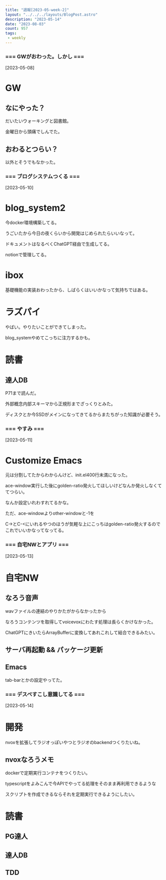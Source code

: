 ```yaml
---
title: "週報[2023-05-week-2]"
layout: "../../../layouts/BlogPost.astro"
description: "2023-05-14"
date: "2023-08-03"
count: 957
tags:
 - weekly
---
```





### === GWがおわった。しかし ===

[2023-05-08]

# GW

## なにやった？

だいたいウォーキングと図書館。

金曜日から頭痛でしんでた。

## おわるとつらい？

以外とそうでもなかった。 


### === ブログシステムつくる ===

[2023-05-10]

# blog_system2

今docker環境構築してる。

うごいたから今日の夜くらいから開発はじめられたらいいなって。

ドキュメントはなるべくChatGPT経由で生成してる。

notionで管理してる。

# ibox

基礎機能の実装おわったから、しばらくはいいかなって気持ちではある。

# ラズパイ

やばい。やりたいことができてしまった。

blog_systemやめてこっちに注力するかも。

# 読書

## 達人DB

P71まで読んだ。

外部概念内部スキーマから正規形までざっくりとみた。

ディスクとか今SSDがメインになってきてるからまたちがった知識が必要そう。


### === やすみ ===

[2023-05-11]

# Customize Emacs

元は分割してたからわからんけど、init.el400行未満になった。

ace-window実行した後にgolden-ratio発火してほしいけどなんか発火しなくててつらい。

なんか設定いれわすれてるかな。

ただ、ace-windowよりother-windowと-1を

C->とC-<にいれるやつのほうが気軽な上にこっちはgolden-ratio発火するのでこれでいいかなってなってる。


### === 自宅NWとアプリ ===

[2023-05-13]

# 自宅NW

## なろう音声

wavファイルの連結のやりかたがからなかったから

なろうコンテンツを取得してvoicevoxにわたす処理は長らくかけなかった。

ChatGPTにきいたらArrayBufferに変換してあれこれして結合できるみたい。

## サーバ再起動 && パッケージ更新

## Emacs

tab-barとかの設定やってた。


### === デスペすこし意識してる ===

[2023-05-14]

# 開発

nvoxを拡張してラジオっぽいやつとラジオのbackendつくりたいね。

## nvoxなろうメモ

dockerで定期実行コンテナをつくりたい。

typescriptをよみこんで今APIでやってる処理をそのまま再利用できるような

スクリプトを作成できるならそれを定期実行できるようにしたい。

# 読書

## PG達人
## 達人DB
## TDD
